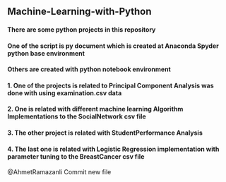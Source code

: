 ## Machine-Learning-with-Python
#### There are some python projects in this repository
#### One of the script is py document which is created at Anaconda Spyder python base environment
#### Others are created with python notebook environment
#### 1. One of the projects is related to Principal Component Analysis was done with using examination.csv data
#### 2. One is related with different machine learning Algorithm Implementations to the SocialNetwork csv file
#### 3. The other project is related with StudentPerformance Analysis
#### 4. The last one is related with Logistic Regression implementation with parameter tuning to the BreastCancer csv file
@AhmetRamazanli
Commit new file
